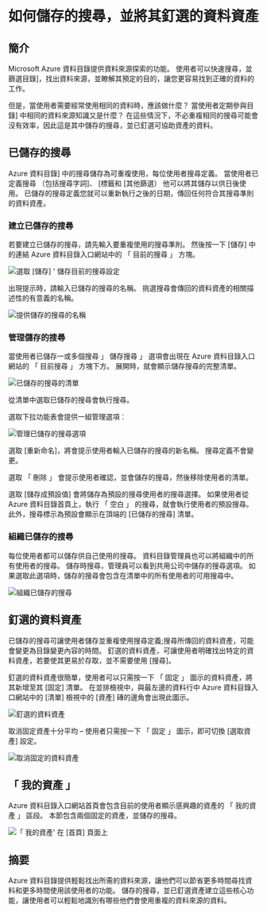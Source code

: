 <properties
   pageTitle="如何儲存的搜尋，並將其釘選的資料資產 |Microsoft Azure"
   description="醒目提示 Azure 資料目錄] 中的功能，用來儲存資料來源與資料資產，供日後重複使用的使用方法文章。"
   services="data-catalog"
   documentationCenter=""
   authors="steelanddata"
   manager="NA"
   editor=""
   tags=""/>
<tags
   ms.service="data-catalog"
   ms.devlang="NA"
   ms.topic="article"
   ms.tgt_pltfrm="NA"
   ms.workload="data-catalog"
   ms.date="10/10/2016"
   ms.author="maroche"/>

# <a name="how-to-save-searches-and-pin-data-assets"></a>如何儲存的搜尋，並將其釘選的資料資產

## <a name="introduction"></a>簡介

Microsoft Azure 資料目錄提供資料來源探索的功能。 使用者可以快速搜尋，並篩選目錄]，找出資料來源，並瞭解其預定的目的，讓您更容易找到正確的資料的工作。

但是，當使用者需要經常使用相同的資料時，應該做什麼？ 當使用者定期參與目錄] 中相同的資料來源知識又是什麼？ 在這些情況下，不必重複相同的搜尋可能會沒有效率，因此這是其中儲存的搜尋，並已釘選可協助資產的資料。

## <a name="saved-searches"></a>已儲存的搜尋

Azure 資料目錄] 中的搜尋儲存為可重複使用，每位使用者搜尋定義。 當使用者已定義搜尋 （包括搜尋字詞]、 [標籤和 [其他篩選） 他可以將其儲存以供日後使用。 已儲存的搜尋定義您就可以重新執行之後的日期，傳回任何符合其搜尋準則的資料資產。

### <a name="creating-a-saved-search"></a>建立已儲存的搜尋

若要建立已儲存的搜尋，請先輸入要重複使用的搜尋準則。 然後按一下 [儲存] 中的連結 Azure 資料目錄入口網站中的 「 目前的搜尋 」 方塊。

 ![選取 [儲存] ' 儲存目前的搜尋設定](./media/data-catalog-how-to-save-pin/01-save-option.png)

出現提示時，請輸入已儲存的搜尋的名稱。 挑選搜尋會傳回的資料資產的相關描述性的有意義的名稱。

 ![提供儲存的搜尋的名稱](./media/data-catalog-how-to-save-pin/02-name.png)

### <a name="managing-saved-searches"></a>管理儲存的搜尋

當使用者已儲存一或多個搜尋 」 儲存搜尋 」 選項會出現在 Azure 資料目錄入口網站的 「 目前搜尋 」 方塊下方。 展開時，就會顯示儲存搜尋的完整清單。

 ![已儲存的搜尋的清單](./media/data-catalog-how-to-save-pin/03-list.png)

從清單中選取已儲存的搜尋會執行搜尋。

選取下拉功能表會提供一組管理選項︰

 ![管理已儲存的搜尋選項](./media/data-catalog-how-to-save-pin/04-managing.png)

選取 [重新命名]，將會提示使用者輸入已儲存的搜尋的新名稱。 搜尋定義不會變更。

選取 「 刪除 」 會提示使用者確認，並會儲存的搜尋，然後移除使用者的清單。

選取 [儲存成預設值] 會將儲存為預設的搜尋使用者的搜尋選擇。 如果使用者從 Azure 資料目錄首頁上，執行 「 空白 」 的搜尋，就會執行使用者的預設搜尋。 此外，搜尋標示為預設會顯示在頂端的 [已儲存的搜尋] 清單。

### <a name="organizational-saved-searches"></a>組織已儲存的搜尋

每位使用者都可以儲存供自己使用的搜尋。 資料目錄管理員也可以將組織中的所有使用者的搜尋。 儲存時搜尋，管理員可以看到共用公司中儲存的搜尋選項。 如果選取此選項時，儲存的搜尋會包含在清單中的所有使用者的可用搜尋中。

 ![組織已儲存的搜尋](./media/data-catalog-how-to-save-pin/08-organizational-saved-search.png)


## <a name="pinned-data-assets"></a>釘選的資料資產

已儲存的搜尋可讓使用者儲存並重複使用搜尋定義;搜尋所傳回的資料資產，可能會變更為目錄變更內容的時間。 釘選的資料資產，可讓使用者明確找出特定的資料資產，若要使其更易於存取，並不需要使用 [搜尋]。

釘選的資料資產很簡單，使用者可以只需按一下 「 固定 」 圖示的資料資產，將其新增至其 [固定] 清單。 在並排檢視中，與最左邊的資料行中 Azure 資料目錄入口網站中的 [清單] 檢視中的 [資產] 磚的邊角會出現此圖示。

![釘選的資料資產](./media/data-catalog-how-to-save-pin/05-pinning.png)

取消固定資產十分平均 – 使用者只需按一下 「 固定 」 圖示，即可切換 [選取資產] 設定。

![取消固定的資料資產](./media/data-catalog-how-to-save-pin/06-unpinning.png)

## <a name="my-assets"></a>「 我的資產 」
Azure 資料目錄入口網站首頁會包含目前的使用者顯示感興趣的資產的 「 我的資產 」 區段。 本節包含兩個固定的資產，並儲存的搜尋。

![「 我的資產' 在 [首頁] 頁面上](./media/data-catalog-how-to-save-pin/07-my-assets.png)

## <a name="summary"></a>摘要
Azure 資料目錄提供輕鬆找出所需的資料來源，讓他們可以節省更多時間尋找資料和更多時間使用該使用者的功能。 儲存的搜尋，並已釘選資產建立這些核心功能，讓使用者可以輕鬆地識別有哪些他們會使用重複的資料來源的資料。
